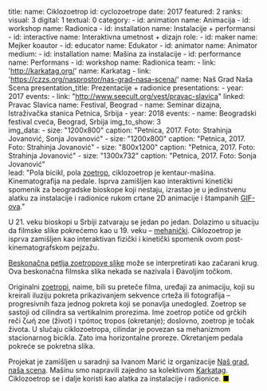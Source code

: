 title:
    name: Ciklozoetrop
id: cyclozoetrope
date: 2017
featured: 2
ranks:
    visual: 3
    digital: 1
    textual: 0
category: 
    - id: animation
      name: Animacija
    - id: workshop
      name: Radionica
    - id: installation
      name: Instalacije + performansi
    - id: interactive
      name: Interaktivna umetnost + dizajn
role:
    - id: maker
      name: Mejker koautor
    - id: educator
      name: Edukator
    - id: animator
      name: Animator
medium:
    - id: installation
      name: Mašina za instalacije
    - id: performance
      name: Performans
    - id: workshop
      name: Radionica
team:
    - link: 'http://karkatag.org/'
      name: Karkatag
    - link: 'https://czzs.org/nasprostor/nas-grad-nasa-scena/'
      name: Naš Grad Naša Scena
presentation_title: Prezentacije + radionice
presentations:
    - year: 2017
      events:
        - link: "http://www.seecult.org/vest/pravac-slavica"
          linked: Pravac Slavica
          name: Festival, Beograd
        - name: <span class='italic-style'>Seminar dizajna</span>, Istraživačka stanica Petnica, Srbija
    - year: 2018
      events:
        - name: <span class='italic-style'>Beogradski festival cveća</span>, Beograd, Srbija
img_to_show: 3       
img_data:
    - size: "1200x800"
      caption: "Petnica, 2017. Foto: Strahinja Jovanović, Sonja Jovanović"
    - size: "1200x800"
      caption: "Petnica, 2017. Foto: Strahinja Jovanović"
    - size: "800x1200"
      caption: "Petnica, 2017. Foto: Strahinja Jovanović"
    - size: "1300x732"
      caption: "Petnica, 2017. Foto: Sonja Jovanović"   
lead: "Pola bicikl, pola <a href='https://en.wikipedia.org/wiki/Zoetrope' target='_blank'>zoetrop</a>, ciklozoetrop je kentaur-mašina. Kinematografija na pedale. Isprva zamišljen kao interaktivni kinetički spomenik za beogradske bioskope koji nestaju, izrastao je u jedinstvenu alatku za instalacije i radionice rukom crtane 2D animacije i štampanih <a href='https://www.fastcompany.com/1671817/the-strange-allure-of-visual-loops-from-zoetropes-to-gifs-and-vine' target='_blanl'>GIF-ova</a>."

U 21. veku bioskopi u Srbiji zatvaraju se jedan po jedan. Dolazimo u situaciju da filmske slike pokrećemo kao u 19. veku – <a href='https://en.wikipedia.org/wiki/Precursors_of_film' target='_blank'>mehanički</a>. Ciklozoetrop je isprva zamišljen kao interaktivan fizički i kinetički spomenik ovom post-kinematografskom pejzažu.

<a href='https://www.fastcompany.com/1671817/the-strange-allure-of-visual-loops-from-zoetropes-to-gifs-and-vine' target='_blanl'>Beskonačna petlja zoetropove slike</a> može se interpretirati kao <span class='italic-style'>začarani krug</span>. Ova beskonačna filmska slika nekada se nazivala i <span class='italic-style'>Đavoljim točkom</a>. 

Originalni <a href='https://en.wikipedia.org/wiki/Zoetrope' target='_blank'>zoetropi</a>, naime, bili su preteče filma, uređaji za animaciju, koji su kreirali iluziju pokreta prikazivanjem sekvence crteža ili fotografija – progresivnih faza jednog pokreta koji se ponavlja unedogled. Zoetrop se sastoji od cilindra sa vertikalnim prorezima. Ime <span class='italic-style'>zoetrop</span> potiče od grčkih reči ζωή <span class='italic-style'>zoe</span> (<span class='italic-style'>život</span>) i τρόπος <span class='italic-style'>tropos</span> (<span class='italic-style'>okretanje</span>); doslovno, zoetrop je <span class='italic-style'>točak života</span>. U slučaju ciklozoetropa, cilindar je povezan sa mehanizmom stacionarnog bicikla. Zato ima horizontalne proreze. Okretanjem pedala pokreće se pokretna slika.

Projekat je zamišljen u saradnji sa Ivanom Marić iz organizacije <a href='https://czzs.org/nasprostor/nas-grad-nasa-scena/' target='_blank'><span class='italic-style'>Naš grad, naša scena</span></a>. Mašinu smo napravili zajedno sa kolektivom <a href='http://karkatag.org/' target='_blank'><span class='italic-style'>Karkatag</span></a>. Ciklozoetrop se i dalje koristi kao alatka za instalacije i radionice. <mark>&#9632;</mark>